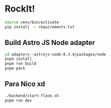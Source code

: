 # RockIt!

```bash
source venv/bin/activate
pip install -r requirements.txt
```

## Build Astro JS Node adapter

```bash
cd adapters--astrojs-node-8.3.4/packages/node
pnpm install
pnpm run build
pnpm pack
```

## Para Nico xd

```bash
./backend/start-flask.sh
pnpm run dev
```
